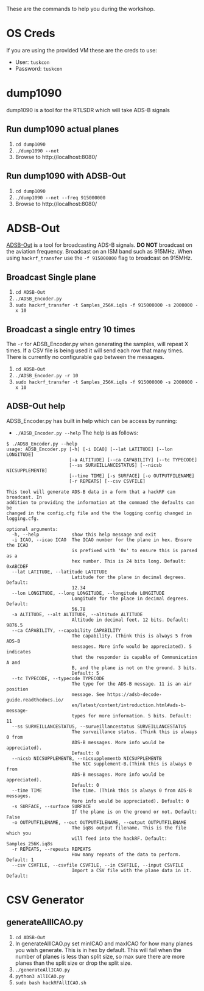 These are the commands to help you during the workshop.

# OS Creds
If you are using the provided VM these are the creds to use:
* User: `tuskcon`
* Password: `tuskcon`

# dump1090
dump1090 is a tool for the RTLSDR which will take ADS-B signals

## Run dump1090 actual planes
1. `cd dump1090`
1. `./dump1090 --net`
1. Browse to http://localhost:8080/

## Run dump1090 with ADSB-Out
1. `cd dump1090`
1. `./dump1090 --net --freq 915000000`
1. Browse to http://localhost:8080/

# ADSB-Out
[ADSB-Out](https://github.com/nzkarit/ADSB-Out) is a tool for broadcasting ADS-B signals. **DO NOT** broadcast on the aviation frequency. Broadcast on an ISM band such as 915MHz. When using `hackrf_transfer` use the `-f 915000000` flag to broadcast on 915MHz.

## Broadcast Single plane
1. `cd ADSB-Out`
1. `./ADSB_Encoder.py`
1. `sudo hackrf_transfer -t Samples_256K.iq8s -f 915000000 -s 2000000 -x 10`

## Broadcast a single entry 10 times
The `-r` for ADSB_Encoder.py when generating the samples, will repeat X times. If a CSV file is being used it will send each row that many times. There is currently no configurable gap between the messages.
1. `cd ADSB-Out`
1. `./ADSB_Encoder.py -r 10`
1. `sudo hackrf_transfer -t Samples_256K.iq8s -f 915000000 -s 2000000 -x 10`

## ADSB-Out help
ADSB_Encoder.py has built in help which can be access by running:
* `./ADSB_Encoder.py --help`
The help is as follows:
```
$ ./ADSB_Encoder.py --help
usage: ADSB_Encoder.py [-h] [-i ICAO] [--lat LATITUDE] [--lon LONGITUDE]
                       [-a ALTITUDE] [--ca CAPABILITY] [--tc TYPECODE]
                       [--ss SURVEILLANCESTATUS] [--nicsb NICSUPPLEMENTB]
                       [--time TIME] [-s SURFACE] [-o OUTPUTFILENAME]
                       [-r REPEATS] [--csv CSVFILE]

This tool will generate ADS-B data in a form that a hackRF can broadcast. In
addition to providing the information at the command the defaults can be
changed in the config.cfg file and the the logging config changed in
logging.cfg.

optional arguments:
  -h, --help            show this help message and exit
  -i ICAO, --icao ICAO  The ICAO number for the plane in hex. Ensure the ICAO
                        is prefixed with '0x' to ensure this is parsed as a
                        hex number. This is 24 bits long. Default: 0xABCDEF
  --lat LATITUDE, --latitude LATITUDE
                        Latitude for the plane in decimal degrees. Default:
                        12.34
  --lon LONGITUDE, --long LONGITUDE, --longitude LONGITUDE
                        Longitude for the place in decimal degrees. Default:
                        56.78
  -a ALTITUDE, --alt ALTITUDE, --altitude ALTITUDE
                        Altitude in decimal feet. 12 bits. Default: 9876.5
  --ca CAPABILITY, --capability CAPABILITY
                        The capability. (Think this is always 5 from ADS-B
                        messages. More info would be appreciated). 5 indicates
                        that the responder is capable of Communication A and
                        B, and the plane is not on the ground. 3 bits.
                        Default: 5
  --tc TYPECODE, --typecode TYPECODE
                        The type for the ADS-B message. 11 is an air position
                        message. See https://adsb-decode-guide.readthedocs.io/
                        en/latest/content/introduction.html#ads-b-message-
                        types for more information. 5 bits. Default: 11
  --ss SURVEILLANCESTATUS, --surveillancestatus SURVEILLANCESTATUS
                        The surveillance status. (Think this is always 0 from
                        ADS-B messages. More info would be appreciated).
                        Default: 0
  --nicsb NICSUPPLEMENTB, --nicsupplementb NICSUPPLEMENTB
                        The NIC supplement-B.(Think this is always 0 from
                        ADS-B messages. More info would be appreciated).
                        Default: 0
  --time TIME           The time. (Think this is always 0 from ADS-B messages.
                        More info would be appreciated). Default: 0
  -s SURFACE, --surface SURFACE
                        If the plane is on the ground or not. Default: False
  -o OUTPUTFILENAME, --out OUTPUTFILENAME, --output OUTPUTFILENAME
                        The iq8s output filename. This is the file which you
                        will feed into the hackRF. Default: Samples_256K.iq8s
  -r REPEATS, --repeats REPEATS
                        How many repeats of the data to perform. Default: 1
  --csv CSVFILE, --csvfile CSVFILE, --in CSVFILE, --input CSVFILE
                        Import a CSV file with the plane data in it. Default:
```
# CSV Generator

## generateAllICAO.py
1. `cd ADSB-Out`
1. In generateAllICAO.py set minICAO and maxICAO for how many planes you wish generate. This is in hex by default. This will fail when the number of planes is less than split size, so max sure there are more planes than the split size or drop the split size.
1. `./generateAllICAO.py`
1. `python3 allICAO.py`
1. `sudo bash hackRFAllICAO.sh`
